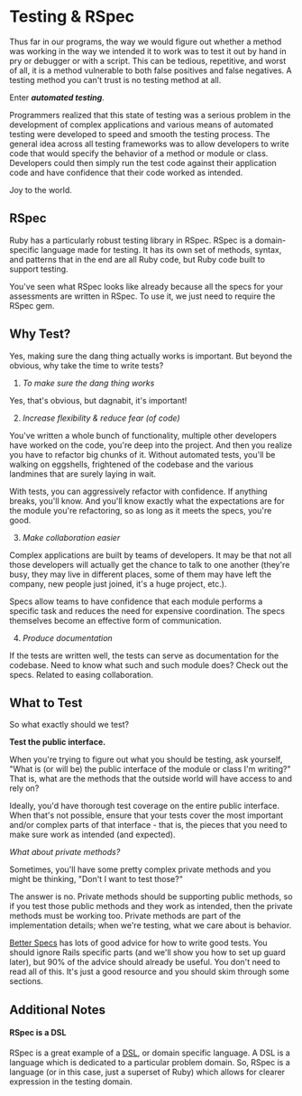 # Testing & RSpec

Thus far in our programs, the way we would figure out whether a method
was working in the way we intended it to work was to test it out by hand
in pry or debugger or with a script. This can be tedious, repetitive,
and worst of all, it is a method vulnerable to both false positives and
false negatives. A testing method you can't trust is no testing method
at all.

Enter ***automated testing***.

Programmers realized that this state of testing was a serious problem in
the development of complex applications and various means of  automated
testing were developed to speed and smooth the testing process. The
general idea across all testing frameworks was to allow developers to
write code that would specify the behavior of a method or module or
class. Developers could then simply run the test code against their
application code and have confidence that their code worked as intended.

Joy to the world.

## RSpec

Ruby has a particularly robust testing library in RSpec. RSpec is a
domain-specific language made for testing. It has its own set of
methods, syntax, and patterns that in the end are all Ruby code, but
Ruby code built to support testing.

You've seen what RSpec looks like already because all the specs for
your assessments are written in RSpec.  To use it, we just need to require the RSpec gem.   

## Why Test?

Yes, making sure the dang thing actually works is important. But beyond
the obvious, why take the time to write tests?

1. *To make sure the dang thing works*

  Yes, that's obvious, but dagnabit, it's important!

2. *Increase flexibility & reduce fear (of code)*

  You've written a whole bunch of functionality, multiple other
  developers have worked on the code, you're deep into the project.
  And then you realize you have to refactor big chunks of it. Without
  automated tests, you'll be walking on eggshells, frightened of the
  codebase and the various landmines that are surely laying in wait.

  With tests, you can aggressively refactor with confidence. If
  anything breaks, you'll know. And you'll know exactly what the
  expectations are for the module you're refactoring, so as long as
  it meets the specs, you're good.

3. *Make collaboration easier*

  Complex applications are built by teams of developers. It may be that
  not all those developers will actually get the chance to talk to one
  another (they're busy, they may live in different places, some of
  them may have left the company, new people just joined, it's a
  huge project, etc.).

  Specs allow teams to have confidence that each module performs a
  specific task and reduces the need for expensive coordination. The
  specs themselves become an effective form of communication.

4. *Produce documentation*

  If the tests are written well, the tests can serve as documentation
  for the codebase. Need to know what such and such module does?
  Check out the specs. Related to easing collaboration.


## What to Test

So what exactly should we test?

**Test the public interface.**

When you're trying to figure out what you should be testing, ask
yourself, "What is (or will be) the public interface of the module
or class I'm writing?" That is, what are the methods that the outside
world will have access to and rely on?

Ideally, you'd have thorough test coverage on the entire public
interface. When that's not possible, ensure that your tests cover
the most important and/or complex parts of that interface - that is,
the pieces that you need to make sure work as intended (and
expected).

*What about private methods?*

Sometimes, you'll have some pretty complex private methods and you
might be thinking, "Don't I want to test those?"

The answer is no. Private methods should be supporting public methods,
so if you test those public methods and they work as intended, then
the private methods must be working too. Private methods are part of
the implementation details; when we're testing, what we care about is
behavior.

[Better Specs][better-specs] has lots of good advice for how to write
good tests. You should ignore Rails specific parts (and we'll show you
how to set up guard later), but 90% of the advice should already be
useful. You don't need to read all of this. It's just a good resource
and you should skim through some sections.

[better-specs]: http://betterspecs.org/

## Additional Notes

#### RSpec is a DSL

RSpec is a great example of a [DSL][dsl-wiki], or domain specific
language. A DSL is a language which is dedicated to a particular problem
domain. So, RSpec is a language (or in this case, just a superset of
Ruby) which allows for clearer expression in the testing domain.

[dsl-wiki]: https://en.wikipedia.org/wiki/Domain-specific_language
